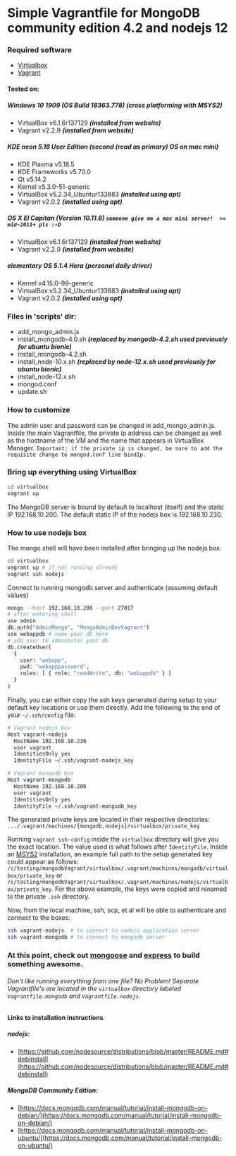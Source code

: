 # Simple Vagrantfile for MongoDB community edition 4.2 and nodejs 12

### Required software

- [Virtualbox](https://www.virtualbox.org/)
- [Vagrant](https://www.vagrantup.com/)

#### Tested on:
##### Windows 10 1909 (OS Build 18363.778) (cross platforming with MSYS2)
- VirtualBox v6.1.6r137129 **_(installed from website)_**
- Vagrant v2.2.9 **_(installed from website)_**

##### KDE neon 5.18 User Edition (second *(read as primary)* OS on mac mini)
- KDE Plasma v5.18.5
- KDE Frameworks v5.70.0
- Qt v5.14.2
- Kernel v5.3.0-51-generic
- VirtualBox v5.2.34_Ubuntur133883 **_(installed using apt)_**
- Vagrant v2.0.2 **_(installed using apt)_**

##### OS X El Capitan (Version 10.11.6) `someone give me a mac mini server!  >= mid-2011+ pls :-D`
- VirtualBox v6.1.6r137129 **_(installed from website)_**
- Vagrant v2.2.9 **_(installed from website)_**

##### elementary OS 5.1.4 Hera (personal daily driver)
- Kernel v4.15.0-99-generic
- VirtualBox v5.2.34_Ubuntur133883 **_(installed using apt)_**
- Vagrant v2.0.2 **_(installed using apt)_**

### Files in 'scripts' dir:
- add_mongo_admin.js
- install_mongodb-4.0.sh **_(replaced by mongodb-4.2.sh used previously for ubuntu bionic)_**
- install_mongodb-4.2.sh
- install_node-10.x.sh **_(replaced by node-12.x.sh used previously for ubuntu bionic)_**
- install_node-12.x.sh
- mongod.conf
- update.sh

### How to customize
The admin user and password can be changed in add_mongo_admin.js.  Inside the main Vagrantfile, the private ip address can be changed as well as the hostname of the VM and the name that appears in VirtualBox Manager. `Important: if the private ip is changed, be sure to add the requisite change to mongod.conf line bindIp.`

### Bring up everything using VirtualBox

```sh
cd virtualbox
vagrant up
```

The MongoDB server is bound by default to localhost (itself) and the static IP 192.168.10.200.  The default static IP of the nodejs box is 192.168.10.230.

### How to use nodejs box
The mongo shell will have been installed after bringing up the nodejs box.  

```sh
cd virtualbox
vagrant up # if not running already
vagrant ssh nodejs
```

Connect to running mongodb server and authenticate (assuming default values)

```sh
mongo --host 192.168.10.200 --port 27017
# after entering shell
use admin
db.auth("AdminMongo", "MongoAdminDevVagrant")
use webappdb # name your db here
# add user to administer your db
db.createUser(
  {
    user: "webapp",
    pwd: "webapppassword",
    roles: [ { role: "readWrite", db: "webappdb" } ]
  }
)
```

Finally, you can either copy the ssh keys generated during setup to your default key locations or use them directly.  Add the following to the end of your `~/.ssh/config` file:

```sh
# Vagrant nodejs box
Host vagrant-nodejs
  HostName 192.168.10.230
  user vagrant
  IdentitiesOnly yes
  IdentityFile ~/.ssh/vagrant-nodejs_key

# Vagrant mongodb box
Host vagrant-mongodb
  HostName 192.168.10.200
  user vagrant
  IdentitiesOnly yes
  IdentityFile ~/.ssh/vagrant-mongodb_key
```

The generated private keys are located in their respective directories:  `.../.vagrant/machines/{mongodb,nodejs}/virtualbox/private_key`

Running `vagrant ssh-config` inside the `virtualbox` directory will give you the exact location.  The value used is what follows after `IdentityFile`.  Inside an [MSYS2](https://www.msys2.org/) installation, an example full path to the setup generated key could appear as follows: `/c/testing/mongodbVagrant/virtualbox/.vagrant/machines/mongodb/virtualbox/private_key` or `/c/testing/mongodbVagrant/virtualbox/.vagrant/machines/nodejs/virtualbox/private_key`.  For the above example, the keys were copied and renamed to the private `.ssh` directory.

Now, from the local machine, ssh, scp, et al will be able to authenticate and connect to the boxes:
```sh
ssh vagrant-nodejs  # to connect to nodejs application server
ssh vagrant-mongodb # to connect to mongodb server
```

### At this point, check out [mongoose](https://mongoosejs.com/) and [express](https://expressjs.com/) to build something awesome.

###### Don't like running everything from one file?  *No Problem!*  Separate Vagrantfile's are located in the `virtualbox` directory labeled `Vagrantfile.mongodb` and `Vagrantfile.nodejs`.

#### Links to installation instructions
##### nodejs:
- [https://github.com/nodesource/distributions/blob/master/README.md#debinstall](https://github.com/nodesource/distributions/blob/master/README.md#debinstall)

##### MongoDB Community Edition:
- [https://docs.mongodb.com/manual/tutorial/install-mongodb-on-debian/](https://docs.mongodb.com/manual/tutorial/install-mongodb-on-debian/)
- [https://docs.mongodb.com/manual/tutorial/install-mongodb-on-ubuntu/](https://docs.mongodb.com/manual/tutorial/install-mongodb-on-ubuntu/)
